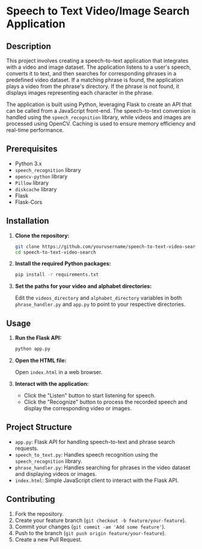 # Speech to Text Video/Image Search Application

## Description

This project involves creating a speech-to-text application that integrates with a video and image dataset. The application listens to a user's speech, converts it to text, and then searches for corresponding phrases in a predefined video dataset. If a matching phrase is found, the application plays a video from the phrase's directory. If the phrase is not found, it displays images representing each character in the phrase.

The application is built using Python, leveraging Flask to create an API that can be called from a JavaScript front-end. The speech-to-text conversion is handled using the `speech_recognition` library, while videos and images are processed using OpenCV. Caching is used to ensure memory efficiency and real-time performance.

## Prerequisites

- Python 3.x
- `speech_recognition` library
- `opencv-python` library
- `Pillow` library
- `diskcache` library
- Flask
- Flask-Cors

## Installation

1. **Clone the repository:**

    ```bash
    git clone https://github.com/yourusername/speech-to-text-video-search.git
    cd speech-to-text-video-search
    ```

2. **Install the required Python packages:**

    ```bash
    pip install -r requirements.txt
    ```

3. **Set the paths for your video and alphabet directories:**

    Edit the `videos_directory` and `alphabet_directory` variables in both `phrase_handler.py` and `app.py` to point to your respective directories.

## Usage

1. **Run the Flask API:**

    ```bash
    python app.py
    ```

2. **Open the HTML file:**

    Open `index.html` in a web browser.

3. **Interact with the application:**

    - Click the "Listen" button to start listening for speech.
    - Click the "Recognize" button to process the recorded speech and display the corresponding video or images.

## Project Structure

- `app.py`: Flask API for handling speech-to-text and phrase search requests.
- `speech_to_text.py`: Handles speech recognition using the `speech_recognition` library.
- `phrase_handler.py`: Handles searching for phrases in the video dataset and displaying videos or images.
- `index.html`: Simple JavaScript client to interact with the Flask API.

## Contributing

1. Fork the repository.
2. Create your feature branch (`git checkout -b feature/your-feature`).
3. Commit your changes (`git commit -am 'Add some feature'`).
4. Push to the branch (`git push origin feature/your-feature`).
5. Create a new Pull Request.
